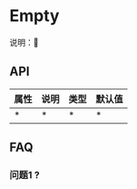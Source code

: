 # Empty

  说明：🌲

## API

| 属性 |  说明  | 类型  |  默认值  |
| --- |   ---  | ---  |   ----  |
|  *  |   *    |   *  |    *    |

## FAQ

### 问题1 ?
